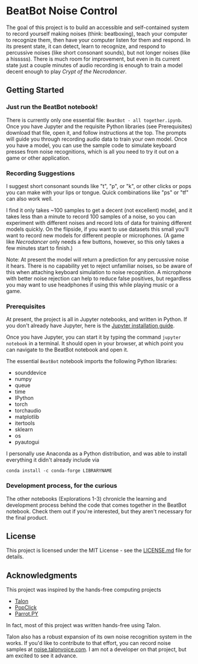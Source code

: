 # BeatBot Noise Control

The goal of this project is to build an accessible and self-contained system to record yourself making noises (think: beatboxing), teach your computer to recognize them, then have your computer listen for them and respond. In its present state, it can detect, learn to recognize, and respond to percussive noises (like short consonant sounds), but not longer noises (like a hisssss). There is much room for improvement, but even in its current state just a couple minutes of audio recording is enough to train a model decent enough to play *Crypt of the Necrodancer*.

## Getting Started

### Just run the BeatBot notebook!

There is currently only one essential file:  `BeatBot - all together.ipynb`. Once you have Jupyter and the requisite Python libraries (see Prerequisites) download that file, open it, and follow instructions at the top. The prompts will guide you through recording audio data to train your own model. Once you have a model, you can use the sample code to simulate keyboard presses from noise recognitions, which is all you need to try it out on a game or other application.

### Recording Suggestions

I suggest short consonant sounds like "t", "p", or "k", or other clicks or pops you can make with your lips or tongue. Quick combinations like "ps" or "tf" can also work well. 

I find it only takes ~100 samples to get a decent (not excellent) model, and it takes less than a minute to record 100 samples of a noise, so you can experiment with different noises and record lots of data for training different models quickly. On the flipside, if you want to use datasets this small you'll want to record new models for different people or microphones. (A game like *Necrodancer* only needs a few buttons, however, so this only takes a few minutes start to finish.)

Note: At present the model will return a prediction for any percussive noise it hears. There is no capability yet to reject unfamiliar noises, so be aware of this when attaching keyboard simulation to noise recognition. A microphone with better noise rejection can help to reduce false positives, but regardless you may want to use headphones if using this while playing music or a game.

### Prerequisites

At present, the project is all in Jupyter notebooks, and written in Python. If you don't already have Jupyter, here is the [Jupyter installation guide](https://jupyter.readthedocs.io/en/latest/install.html).

Once you have Jupyter, you can start it by typing the command `jupyter notebook` in a terminal. It should open in your browser, at which point you can navigate to the BeatBot notebook and open it.

The essential `BeatBot` notebook imports the following Python libraries:

* sounddevice
* numpy
* queue
* time
* IPython
* torch
* torchaudio
* matplotlib
* itertools
* sklearn
* os
* pyautogui

I personally use Anaconda as a Python distribution, and was able to install everything it didn't already include via

`conda install -c conda-forge LIBRARYNAME`

### Development process, for the curious

The other notebooks (Explorations 1-3) chronicle the learning and development process behind the code that comes together in the BeatBot notebook. Check them out if you're interested, but they aren't necessary for the final product.

## License

This project is licensed under the MIT License - see the [LICENSE.md](LICENSE.md) file for details.

## Acknowledgments

This project was inspired by the hands-free computing projects

* [Talon](https://talonvoice.com)
* [PopClick](https://github.com/trishume/PopClick)
* [Parrot.PY](https://github.com/chaosparrot/parrot.py)

In fact, most of this project was written hands-free using Talon.

Talon also has a robust expansion of its own noise recognition system in the works. If you'd like to contribute to that effort, you can record noise samples at [noise.talonvoice.com](https://noise.talonvoice.com). I am not a developer on that project, but am excited to see it advance.
